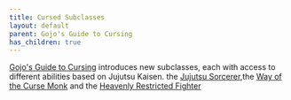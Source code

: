 ```yaml
---
title: Cursed Subclasses
layout: default
parent: Gojo's Guide to Cursing
has_children: true
---
```


[Gojo's Guide to Cursing]({{site.baseurl}}/Gojo's%20Guide%20to%20Cursing/) introduces new subclasses, each with access to different abilities based on Jujutsu Kaisen. the [Jujutsu Sorcerer]({{site.baseurl}}/Gojo's%20Guide%20to%20Cursing/subclasses/Jujutsu%20Sorcerer),the [Way of the Curse Monk]({{site.baseurl}}/Gojo's%20Guide%20to%20Cursing/subclasses/Way%20of%20the%20Curse%20Monk) and the [Heavenly Restricted Fighter]({{site.baseurl}}/Gojo's%20Guide%20to%20Cursing/subclasses/Heavenly%20Restricted%20Fighter)